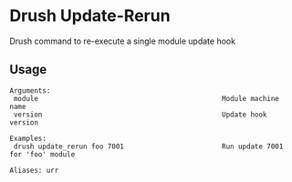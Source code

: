 Drush Update-Rerun
===============

Drush command to re-execute a single module update hook

## Usage

```
Arguments:
 module                                             Module machine name
 version                                            Update hook version

Examples:
 drush update_rerun foo 7001                        Run update 7001 for 'foo' module
 
Aliases: urr
```
